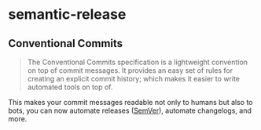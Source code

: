 # semantic-release

## Conventional Commits

> The Conventional Commits specification is a lightweight convention
> on top of commit messages. It provides an easy set of rules for creating
> an explicit commit history; which makes it easier to write automated
> tools on top of.

This makes your commit messages readable not only to humans but also to bots,
you can now automate releases ([SemVer](https://semver.org/)), automate changelogs, and more.
